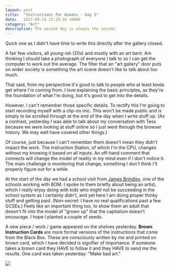 ```yaml
---
layout: post
title:  "Instructions for Humans - Day 2"
date:   2017-09-14 23:19:18 +0000
category: "Art"
description: The second day is always the second.
---
```


Quick one as I didn't have time to write this directly after the gallery closed. 

A fair few visitors, all young-ish (20s) and mostly with an art bent. Am thinking I should take a photograph of everyone I talk to so I can get the computer to work out the average. The filter that an "art gallery" door puts on wider society is something the art scene doesn't like to talk about too much. 

That said, from my perspective it's good to talk to people who at least kinda get where I'm coming from. I love explaining the basic principles, as they're the foundation of what I'm doing, but it's good to get into the details. 

However, I can't remember those specific details. To rectify this I'm going to start recording myself with a clip-on mic. This won't be made public and is simply to be scrolled through at the end of the day when I write stuff up. (As a contrast, yesterday I was able to talk about my conversation with Tess because we were looking at stuff online so I just went through the browser history. We may well have covered other things.)

Of course, just because I can't remember them doesn't mean they didn't impact the work. The Instruction Station, of which I'm the CPU, changes without my knowing it based on all inputs. An off-hand comment that connects will change the model of reality in my mind even if I don't notice it. The main challenge is monitoring that change, something I don't think I'll properly figure out for a while. 

At the start of the day we had a school visit from [James Brindley](http://www.jamesbrindley.bham.sch.uk), one of the schools working with BOM. I spoke to them briefly about being an artist, which I really enjoy doing with kids who might not be succeeding in the school system as I certainly didn't, and yet here I am doing proper thinky stuff and getting paid. (Non-secret: I have no real qualifications past a few GCSEs.) Feels like an important thing too, to show them an adult that doesn't fit into the model of "grown up" that the capitalism doesn't encourage. I hope I planted a couple of seeds. 

A new piece / work / game appeared on the shelves yesterday. **Brown Instruction Cards** are more formal versions of the instructions that come from the Black Box. These are consciously written by me and printed on brown card, which I have decided is signifier of importance. If someone takes a brown card they HAVE to follow it and they HAVE to send me the results. One card was taken yesterday: "Make bad art." 

![](http://blog.peteashton.com/images/brown-instruction-cards.jpg)